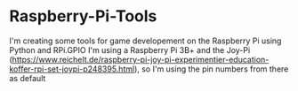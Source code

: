 # Raspberry-Pi-Tools
I'm creating some tools for game developement on the Raspberry Pi using Python and RPi.GPIO
I'm using a Raspberry Pi 3B+ and the Joy-Pi (https://www.reichelt.de/raspberry-pi-joy-pi-experimentier-education-koffer-rpi-set-joypi-p248395.html), so I'm using the pin numbers from there as default
